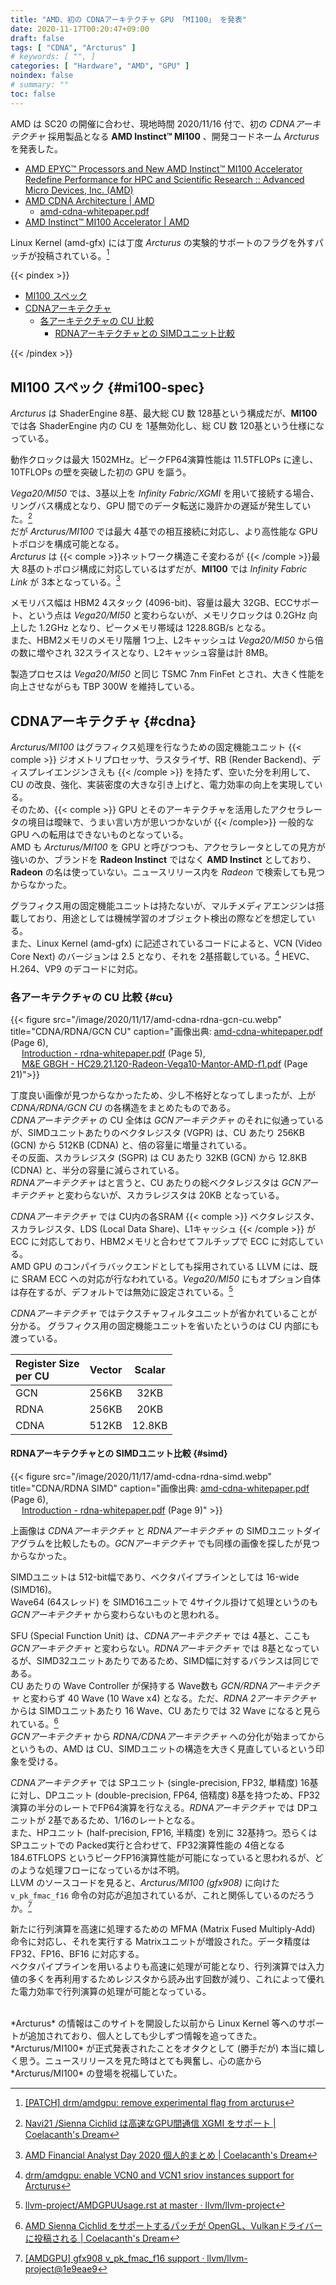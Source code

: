 ```yaml
---
title: "AMD、初の CDNAアーキテクチャ GPU 「MI100」 を発表"
date: 2020-11-17T00:20:47+09:00
draft: false
tags: [ "CDNA", "Arcturus" ]
# keywords: [ "", ]
categories: [ "Hardware", "AMD", "GPU" ]
noindex: false
# summary: ""
toc: false
---
```


AMD は SC20 の開催に合わせ、現地時間 2020/11/16 付で、初の *CDNAアーキテクチャ* 採用製品となる **AMD Instinct™ MI100** 、開発コードネーム *Arcturus* を発表した。  

 * [AMD EPYC™ Processors and New AMD Instinct™ MI100 Accelerator Redefine Performance for HPC and Scientific Research :: Advanced Micro Devices, Inc. (AMD)](https://ir.amd.com/news-events/press-releases/detail/980/amd-epyc-processors-and-new-amd-instinct-mi100)
 * [AMD CDNA Architecture | AMD](https://www.amd.com/en/technologies/cdna)
   * [amd-cdna-whitepaper.pdf](https://www.amd.com/system/files/documents/amd-cdna-whitepaper.pdf)
 * [AMD Instinct™ MI100 Accelerator | AMD](https://www.amd.com/en/products/server-accelerators/instinct-mi100)

Linux Kernel (amd-gfx) には丁度 *Arcturus* の実験的サポートのフラグを外すパッチが投稿されている。[^arcturus-stable]  

{{< pindex >}}

 * [MI100 スペック](#mi100-spec)
 * [CDNAアーキテクチャ](#cdna)
   * [各アーキテクチャの CU 比較](#cu)
      * [RDNAアーキテクチャとの SIMDユニット比較](#simd)

{{< /pindex >}}

[^arcturus-stable]: [[PATCH] drm/amdgpu: remove experimental flag from arcturus](https://lists.freedesktop.org/archives/amd-gfx/2020-November/056158.html)

## MI100 スペック {#mi100-spec}

*Arcturus* は ShaderEngine 8基、最大総 CU 数 128基という構成だが、**MI100** では各 ShaderEngine 内の CU を 1基無効化し、総 CU 数 120基という仕様になっている。  

動作クロックは最大 1502MHz。ピークFP64演算性能は 11.5TFLOPs に達し、10TFLOPs の壁を突破した初の GPU を謳う。  

*Vega20/MI50* では、3基以上を *Infinity Fabric/XGMI* を用いて接続する場合、リングバス構成となり、GPU 間でのデータ転送に幾許かの遅延が発生していた。[^if-xgmi]  
だが *Arcturus/MI100* では最大 4基での相互接続に対応し、より高性能な GPU トポロジを構成可能となる。  
*Arcturus* は {{< comple >}}ネットワーク構造こそ変わるが {{< /comple >}}最大 8基のトポロジ構成に対応しているはずだが、**MI100** では *Infinity Fabric Link* が 3本となっている。[^exa]  

[^exa]: [AMD Financial Analyst Day 2020 個人的まとめ | Coelacanth's Dream](/posts/2020/03/06/amd-financial-analyst-day-2020/#3rd-gen-infinity-architecturue)
[^if-xgmi]: [Navi21 /Sienna Cichlid は高速なGPU間通信 XGMI をサポート | Coelacanth's Dream](/posts/2020/07/17/navi21-sienna_cichlid-support-xgmi/)

メモリバス幅は HBM2 4スタック (4096-bit)、容量は最大 32GB、ECCサポート、という点は *Vega20/MI50* と変わらないが、メモリクロックは 0.2GHz 向上した 1.2GHz となり、ピークメモリ帯域は 1228.8GB/s となる。  
また、HBM2メモリのメモリ階層 1つ上、L2キャッシュは *Vega20/MI50* から倍の数に増やされ 32スライスとなり、L2キャッシュ容量は計 8MB。  

製造プロセスは *Vega20/MI50* と同じ TSMC 7nm FinFet とされ、大きく性能を向上させながらも TBP 300W を維持している。  

## CDNAアーキテクチャ {#cdna}

*Arcturus/MI100* はグラフィクス処理を行なうための固定機能ユニット {{< comple >}} ジオメトリプロセッサ、ラスタライザ、RB (Render Backend)、ディスプレイエンジンさえも {{< /comple >}} を持たず、空いた分を利用して、CU の改良、強化、実装密度の大きな引き上げと、電力効率の向上を実現している。  
そのため、{{< comple >}} GPU とそのアーキテクチャを活用したアクセラレータの境目は曖昧で、うまい言い方が思いつかないが {{< /comple>}} 一般的な GPU への転用はできないものとなっている。  
AMD も *Arcturus/MI100* を GPU と呼びつつも、アクセラレータとしての見方が強いのか、ブランドを **Radeon Instinct** ではなく **AMD Instinct** としており、**Radeon** の名は使っていない。ニュースリリース内を *Radeon* で検索しても見つからなかった。  

グラフィクス用の固定機能ユニットは持たないが、マルチメディアエンジンは搭載しており、用途としては機械学習のオブジェクト検出の際などを想定している。  
また、Linux Kernel (amd-gfx) に記述されているコードによると、VCN (Video Core Next) のバージョンは 2.5 となり、それを 2基搭載している。[^arcturus-vcn2_5] HEVC、H.264、VP9 のデコードに対応。  

[^arcturus-vcn2_5]: [drm/amdgpu: enable VCN0 and VCN1 sriov instances support for Arcturus](https://cgit.freedesktop.org/~agd5f/linux/commit/drivers/gpu/drm/amd?h=amd-staging-drm-next&id=ab5999dea06945f1f7b00bc20c23ab045afa74af)


### 各アーキテクチャの CU 比較 {#cu}

{{< figure src="/image/2020/11/17/amd-cdna-rdna-gcn-cu.webp" title="CDNA/RDNA/GCN CU" caption="画像出典: [amd-cdna-whitepaper.pdf](https://www.amd.com/system/files/documents/amd-cdna-whitepaper.pdf) (Page 6), <br>&emsp; [Introduction - rdna-whitepaper.pdf](https://www.amd.com/system/files/documents/rdna-whitepaper.pdf) (Page 5), <br>&emsp; [M&E GBGH - HC29.21.120-Radeon-Vega10-Mantor-AMD-f1.pdf](https://www.hotchips.org/wp-content/uploads/hc_archives/hc29/HC29.21-Monday-Pub/HC29.21.10-GPU-Gaming-Pub/HC29.21.120-Radeon-Vega10-Mantor-AMD-f1.pdf) (Page 21)">}}

丁度良い画像が見つからなかったため、少し不格好となってしまったが、上が *CDNA/RDNA/GCN CU* の各構造をまとめたものである。  
*CDNAアーキテクチャ* の CU 全体は *GCNアーキテクチャ* のそれに似通っているが、SIMDユニットあたりのベクタレジスタ (VGPR) は、CU あたり 256KB (GCN) から 512KB (CDNA) と、倍の容量に増量されている。  
その反面、スカラレジスタ (SGPR) は CU あたり 32KB (GCN) から 12.8KB (CDNA) と、半分の容量に減らされている。  
*RDNAアーキテクチャ* はと言うと、CU あたりの総ベクタレジスタは *GCNアーキテクチャ* と変わらないが、スカラレジスタは 20KB となっている。  

*CDNAアーキテクチャ* では CU内の各SRAM {{< comple >}} ベクタレジスタ、スカラレジスタ、LDS (Local Data Share)、L1キャッシュ {{< /comple >}} が ECC に対応しており、HBM2メモリと合わせてフルチップで ECC に対応している。  
AMD GPU のコンパイラバックエンドとしても採用されている LLVM には、既に SRAM ECC への対応が行なわれている。*Vega20/MI50* にもオプション自体は存在するが、デフォルトでは無効に設定されている。[^llvm-sram-ecc]  

[^llvm-sram-ecc]: [llvm-project/AMDGPUUsage.rst at master · llvm/llvm-project](https://github.com/llvm/llvm-project/blob/master/llvm/docs/AMDGPUUsage.rst)

*CDNAアーキテクチャ* ではテクスチャフィルタユニットが省かれていることが分かる。 グラフィクス用の固定機能ユニットを省いたというのは CU 内部にも渡っている。  

| Register Size <br> per CU | Vector | Scalar |
| :-- | :--: | :--: |
| GCN | 256KB | 32KB |
| RDNA | 256KB | 20KB |
| CDNA | 512KB | 12.8KB |

#### RDNAアーキテクチャとの SIMDユニット比較 {#simd}

{{< figure src="/image/2020/11/17/amd-cdna-rdna-simd.webp" title="CDNA/RDNA SIMD" caption="画像出典: [amd-cdna-whitepaper.pdf](https://www.amd.com/system/files/documents/amd-cdna-whitepaper.pdf) (Page 6), <br>&emsp; [Introduction - rdna-whitepaper.pdf](https://www.amd.com/system/files/documents/rdna-whitepaper.pdf) (Page 9)" >}}

上画像は *CDNAアーキテクチャ* と *RDNAアーキテクチャ* の SIMDユニットダイアグラムを比較したもの。*GCNアーキテクチャ* でも同様の画像を探したが見つからなかった。  

SIMDユニットは 512-bit幅であり、ベクタパイプラインとしては 16-wide (SIMD16)。  
Wave64 (64スレッド) を SIMD16ユニットで 4サイクル掛けて処理というのも *GCNアーキテクチャ* から変わらないものと思われる。  

SFU (Special Function Unit) は、*CDNAアーキテクチャ* では 4基と、ここも *GCNアーキテクチャ* と変わらない。*RDNAアーキテクチャ* では 8基となっているが、SIMD32ユニットあたりであるため、SIMD幅に対するバランスは同じである。  
CU あたりの Wave Controller が保持する Wave数も *GCN/RDNAアーキテクチャ* と変わらず 40 Wave (10 Wave x4) となる。ただ、*RDNA 2アーキテクチャ* からは SIMDユニットあたり 16 Wave、CU あたりでは 32 Wave になると見られている。[^rdna_2-wave]  
*GCNアーキテクチャ* から *RDNA/CDNAアーキテクチャ* への分化が始まってからというもの、AMD は CU、SIMDユニットの構造を大きく見直しているという印象を受ける。  


[^rdna_2-wave]: [AMD Sienna Cichlid をサポートするパッチが OpenGL、Vulkanドライバーに投稿される | Coelacanth's Dream](/posts/2020/06/09/amd-sienna-cichlid-oss-umd/#wavefront-16)

*CDNAアーキテクチャ* では SPユニット (single-precision, FP32, 単精度) 16基に対し、DPユニット (double-precision, FP64, 倍精度) 8基を持つため、FP32演算の半分のレートでFP64演算を行なえる。*RDNAアーキテクチャ* では DPユニットが 2基であるため、1/16のレートとなる。  
また、HPユニット (half-precision, FP16, 半精度) を別に 32基持つ。恐らくは SPユニットでの Packed実行と合わせて、FP32演算性能の 4倍となる 184.6TFLOPS というピークFP16演算性能が可能になっていると思われるが、どのような処理フローになっているかは不明。  
LLVM のソースコードを見ると、*Arcturus/MI100 (gfx908)* に向けた `v_pk_fmac_f16` 命令の対応が追加されているが、これと関係しているのだろうか。[^llvm-pk_fmac_f16]  

[^llvm-pk_fmac_f16]: [[AMDGPU] gfx908 v_pk_fmac_f16 support · llvm/llvm-project@1e9eae9](https://github.com/llvm/llvm-project/commit/1e9eae95afab696c7eefa04b102ca4422612c96b)

新たに行列演算を高速に処理するための MFMA (Matrix Fused Multiply-Add) 命令に対応し、それを実行する Matrixユニットが増設された。データ精度は FP32、FP16、BF16 に対応する。  
ベクタパイプラインを用いるよりも高速に処理が可能となり、行列演算では入力値の多くを再利用するためレジスタから読み出す回数が減り、これによって優れた電力効率で行列演算の処理が可能となっている。  


<br>
*Arcturus* の情報はこのサイトを開設した以前から Linux Kernel 等へのサポートが追加されており、個人としても少しずつ情報を追ってきた。  
*Arcturus/MI100* が正式発表されたことをオタクとして (勝手だが) 本当に嬉しく思う。ニュースリリースを見た時はとても興奮し、心の底から *Arcturus/MI100* の登場を祝福していた。  

